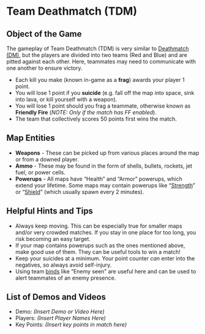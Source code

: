 Team Deathmatch (TDM)
=====================

Object of the Game
------------------

The gameplay of Team Deathmatch (TDM) is very similar to [Deathmatch (DM)](Deathmatch), but the players are divided into two teams (Red and Blue) and are pitted against each other. Here, teammates may need to communicate with one another to ensure victory.
-   Each kill you make (known in-game as a **frag**) awards your player 1 point.
-   You will lose 1 point if you **suicide** (e.g. fall off the map into space, sink into lava, or kill yourself with a weapon).
-   You will lose 1 point should you frag a teammate, otherwise known as **Friendly Fire** (*NOTE: Only if the match has FF enabled*).
-   The team that collectively scores 50 points first wins the match.

Map Entities
------------

-   **Weapons** - These can be picked up from various places around the map or from a downed player.
-   **Ammo** - These may be found in the form of shells, bullets, rockets, jet fuel, or power cells.
-   **Powerups** - All maps have “Health” and “Armor” powerups, which extend your lifetime. Some maps may contain 
powerups like “[Strength](Powerups#strength)” or “[Shield](Powerups#shield)” (which usually spawn every 2 minutes).

Helpful Hints and Tips
----------------------

-   Always keep moving. This can be especially true for smaller maps and/or very crowded matches. If you stay in one place for too long, you risk becoming an easy target.
-   If your map contains powerups such as the ones mentioned above, make good use of them. They can be useful tools to win a match!
-   Keep your suicides at a minimum. Your point counter *can* enter into the negatives, so always avoid self-injury.
-   Using team [binds](binds) like “Enemy seen” are useful here and can be used to alert teammates of an enemy presence.

List of Demos and Videos
------------------------

-   Demo: _(Insert Demo or Video Here)_
-   Players: _(Insert Player Names Here)_
-   Key Points: _(Insert key points in match here)_

